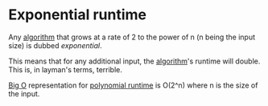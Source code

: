 # Exponential runtime

Any [algorithm](Computer%20Science/Algorithms/algorithm.md) that grows at a rate of 2 to the power of n (n being the input size) is dubbed *exponential*.

This means that for any additional input, the [algorithm](Computer%20Science/Algorithms/algorithm.md)'s runtime will double. This is, in layman's terms, terrible.

[Big O](Computer%20Science/Asymptotic%20Notation/Big%20O.md) representation for [polynomial runtime](Computer%20Science/Asymptotic%20Notation/Common%20Runtimes/polynomial%20runtime.md) is O(2^n) where n is the size of the input.
